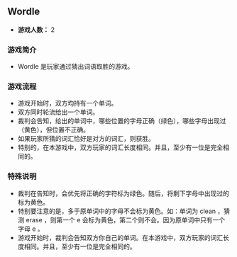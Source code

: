 ## Wordle

- **游戏人数：** 2

### 游戏简介
- Wordle 是玩家通过猜出词语取胜的游戏。

### 游戏流程
- 游戏开始时，双方均持有一个单词。
- 双方同时轮流给出一个单词。
- 裁判会告知，给出的单词中，哪些位置的字母正确（绿色），哪些字母出现过（黄色），但位置不正确。
- 如果玩家所猜的词汇恰好是对方的词汇，则获胜。
- 特别的，在本游戏中，双方玩家的词汇长度相同。并且，至少有一位是完全相同的。

### 特殊说明
- 裁判在告知时，会优先将正确的字符标为绿色。随后，将剩下字母中出现过的标为黄色。
- 特别要注意的是，多于原单词中的字母不会标为黄色。如：单词为 clean ，猜测 erase ，则第一个 e 会标为黄色，第二个则不会。因为原单词中只有一个字母 e 。
- 游戏开始时，裁判会告知双方你自己的单词。在本游戏中，双方玩家的词汇长度相同。并且，至少有一位是完全相同的。
